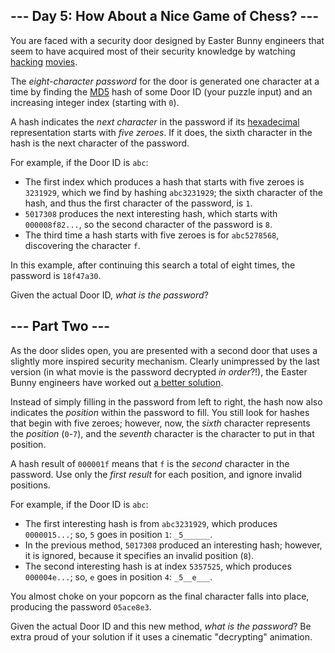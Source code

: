 <article class="day-desc"><h2>--- Day 5: How About a Nice Game of Chess? ---</h2><p>You are faced with a security door designed by Easter Bunny engineers that seem to have acquired most of their security knowledge by watching <a href="https://en.wikipedia.org/wiki/Hackers_(film)">hacking</a> <a href="https://en.wikipedia.org/wiki/WarGames">movies</a>.</p>
<p>The <em>eight-character password</em> for the door is generated one character at a time by finding the <a href="https://en.wikipedia.org/wiki/MD5">MD5</a> hash of some Door ID (your puzzle input) and an increasing integer index (starting with <code>0</code>).</p>
<p>A hash indicates the <em>next character</em> in the password if its <a href="https://en.wikipedia.org/wiki/Hexadecimal">hexadecimal</a> representation starts with <em>five zeroes</em>. If it does, the sixth character in the hash is the next character of the password.</p>
<p>For example, if the Door ID is <code>abc</code>:</p>
<ul>
<li>The first index which produces a hash that starts with five zeroes is <code>3231929</code>, which we find by hashing <code>abc3231929</code>; the sixth character of the hash, and thus the first character of the password, is <code>1</code>.</li>
<li><code>5017308</code> produces the next interesting hash, which starts with <code>000008f82...</code>, so the second character of the password is <code>8</code>.</li>
<li>The third time a hash starts with five zeroes is for <code>abc5278568</code>, discovering the character <code>f</code>.</li>
</ul>
<p>In this example, after continuing this search a total of eight times, the password is <code>18f47a30</code>.</p>
<p>Given the actual Door ID, <em>what is the password</em>?</p>
</article><article class="day-desc"><h2 id="part2">--- Part Two ---</h2><p>As the door slides open, you are presented with a second door that uses a slightly more <span title="This one says 'WOPR' in block letters.">inspired</span> security mechanism. Clearly unimpressed by the last version (in what movie is the password decrypted <em>in order</em>?!), the Easter Bunny engineers have worked out <a href="https://www.youtube.com/watch?v=NHWjlCaIrQo&amp;t=25">a better solution</a>.</p>
<p>Instead of simply filling in the password from left to right, the hash now also indicates the <em>position</em> within the password to fill. You still look for hashes that begin with five zeroes; however, now, the <em>sixth</em> character represents the <em>position</em> (<code>0</code>-<code>7</code>), and the <em>seventh</em> character is the character to put in that position.</p>
<p>A hash result of <code>000001f</code> means that <code>f</code> is the <em>second</em> character in the password. Use only the <em>first result</em> for each position, and ignore invalid positions.</p>
<p>For example, if the Door ID is <code>abc</code>:</p>
<ul>
<li>The first interesting hash is from <code>abc3231929</code>, which produces <code>0000015...</code>; so, <code>5</code> goes in position <code>1</code>: <code>_5______</code>.</li>
<li>In the previous method, <code>5017308</code> produced an interesting hash; however, it is ignored, because it specifies an invalid position (<code>8</code>).</li>
<li>The second interesting hash is at index <code>5357525</code>, which produces <code>000004e...</code>; so, <code>e</code> goes in position <code>4</code>: <code>_5__e___</code>.</li>
</ul>
<p>You almost choke on your popcorn as the final character falls into place, producing the password <code>05ace8e3</code>.</p>
<p>Given the actual Door ID and this new method, <em>what is the password</em>? Be extra proud of your solution if it uses a cinematic "decrypting" animation.</p>
</article>